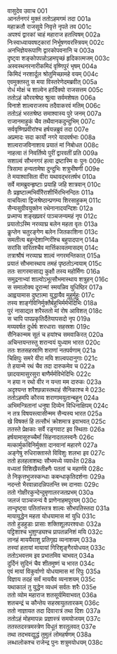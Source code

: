 वासुदेव उवाच	001  
आनर्तनगरं मुक्तं ततोऽहमगमं तदा	001a  
महाक्रतौ राजसूये निवृत्ते नृपते तव	001c  
अपश्यं द्वारकां चाहं महाराज हतत्विषम्	002a  
निःस्वाध्यायवषट्कारां निर्भूषणवरस्त्रियम्	002c  
अनभिज्ञेयरूपाणि द्वारकोपवनानि च	003a  
दृष्ट्वा शङ्कोपपन्नोऽहमपृच्छं हृदिकात्मजम्	003c  
अस्वस्थनरनारीकमिदं वृष्णिपुरं भृषम्	004a  
किमिदं नरशार्दूल श्रोतुमिच्छामहे वयम्	004c  
एवमुक्तस्तु स मया विस्तरेणेदमब्रवीत्	005a  
रोधं मोक्षं च शाल्वेन हार्दिक्यो राजसत्तम	005c  
ततोऽहं कौरवश्रेष्ठ श्रुत्वा सर्वमशेषतः	006a  
विनाशे शाल्वराजस्य तदैवाकरवं मतिम्	006c  
ततोऽहं भरतश्रेष्ठ समाश्वास्य पुरे जनम्	007a  
राजानमाहुकं चैव तथैवानकदुन्दुभिम्	007c  
सर्ववृष्णिप्रवीरांश्च हर्षयन्नब्रुवं तदा	007e  
अप्रमादः सदा कार्यो नगरे यादवर्षभाः	008a  
शाल्वराजविनाशाय प्रयातं मां निबोधत	008c  
नाहत्वा तं निवर्तिष्ये पुरीं द्वारवतीं प्रति	009a  
सशाल्वं सौभनगरं हत्वा द्रष्टास्मि वः पुनः	009c  
त्रिसामा हन्यतामेषा दुन्दुभिः शत्रुभीषणी	009e  
ते मयाश्वासिता वीरा यथावद्भरतर्षभ	010a  
सर्वे मामब्रुवन्हृष्टाः प्रयाहि जहि शात्रवान्	010c  
तैः प्रहृष्टात्मभिर्वीरैराशीर्भिरभिनन्दितः	011a  
वाचयित्वा द्विजश्रेष्ठान्प्रणम्य शिरसाहुकम्	011c  
सैन्यसुग्रीवयुक्तेन रथेनानादयन्दिशः	012a  
प्रध्माप्य शङ्खप्रवरं पाञ्चजन्यमहं नृप	012c  
प्रयातोऽस्मि नरव्याघ्र बलेन महता वृतः	013a  
कॢप्तेन चतुरङ्गेण बलेन जितकाशिना	013c  
समतीत्य बहून्देशान्गिरींश्च बहुपादपान्	014a  
सरांसि सरितश्चैव मार्त्तिकावतमासदम्	014c  
तत्राश्रौषं नरव्याघ्र शाल्वं नगरमन्तिकात्	015a  
प्रयातं सौभमास्थाय तमहं पृष्ठतोऽन्वयाम्	015c  
ततः सागरमासाद्य कुक्षौ तस्य महोर्मिणः	016a  
समुद्रनाभ्यां शाल्वोऽभूत्सौभमास्थाय शत्रुहन्	016c  
स समालोक्य दूरान्मां स्मयन्निव युधिष्ठिर	017a  
आह्वयामास दुष्टात्मा युद्धायैव मुहुर्मुहुः	017c  
तस्य शार्ङ्गविनिर्मुक्तैर्बहुभिर्मर्मभेदिभिः	018a  
पुरं नासाद्यत शरैस्ततो मां रोष आविशत्	018c  
स चापि पापप्रकृतिर्दैतेयापसदो नृप	019a  
मय्यवर्षत दुर्धर्षः शरधाराः सहस्रशः	019c  
सैनिकान्मम सूतं च हयांश्च समवाकिरत्	020a  
अचिन्तयन्तस्तु शरान्वयं युध्याम भारत	020c  
ततः शतसहस्राणि शराणां नतपर्वणाम्	021a  
चिक्षिपुः समरे वीरा मयि शाल्वपदानुगाः	021c  
ते हयान्मे रथं चैव तदा दारुकमेव च	022a  
छादयामासुरसुरा बाणैर्मर्मविभेदिभिः	022c  
न हया न रथो वीर न यन्ता मम दारुकः	023a  
अदृश्यन्त शरैश्छन्नास्तथाहं सैनिकाश्च मे	023c  
ततोऽहमपि कौरव्य शराणामयुतान्बहून्	024a  
अभिमन्त्रितानां धनुषा दिव्येन विधिनाक्षिपम्	024c  
न तत्र विषयस्त्वासीन्मम सैन्यस्य भारत	025a  
खे विषक्तं हि तत्सौभं क्रोशमात्र इवाभवत्	025c  
ततस्ते प्रेक्षकाः सर्वे रङ्गवाट इव स्थिताः	026a  
हर्षयामासुरुच्चैर्मां सिंहनादतलस्वनैः	026c  
मत्कार्मुकविनिर्मुक्ता दानवानां महारणे	027a  
अङ्गेषु रुधिराक्तास्ते विविशुः शलभा इव	027c  
ततो हलहलाशब्दः सौभमध्ये व्यवर्धत	028a  
वध्यतां विशिखैस्तीक्ष्णैः पततां च महार्णवे	028c  
ते निकृत्तभुजस्कन्धाः कबन्धाकृतिदर्शनाः	029a  
नदन्तो भैरवान्नादन्निपतन्ति स्म दानवाः	029c  
ततो गोक्षीरकुन्देन्दुमृणालरजतप्रभम्	030a  
जलजं पाञ्चजन्यं वै प्राणेनाहमपूरयम्	030c  
तान्दृष्ट्वा पतितांस्तत्र शाल्वः सौभपतिस्तदा	031a  
मायायुद्धेन महता योधयामास मां युधि	031c  
ततो हुडहुडाः प्रासाः शक्तिशूलपरश्वधाः	032a  
पट्टिशाश्च भुशुण्ड्यश्च प्रापतन्ननिशं मयि	032c  
तानहं माययैवाशु प्रतिगृह्य व्यनाशयम्	033a  
तस्यां हतायां मायायां गिरिशृङ्गैरयोधयत्	033c  
ततोऽभवत्तम इव प्रभातमिव चाभवत्	034a  
दुर्दिनं सुदिनं चैव शीतमुष्णं च भारत	034c  
एवं मायां विकुर्वाणो योधयामास मां रिपुः	035a  
विज्ञाय तदहं सर्वं माययैव व्यनाशयम्	035c  
यथाकालं तु युद्धेन व्यधमं सर्वतः शरैः	035e  
ततो व्योम महाराज शतसूर्यमिवाभवत्	036a  
शतचन्द्रं च कौन्तेय सहस्रायुततारकम्	036c  
ततो नाज्ञायत तदा दिवारात्रं तथा दिशः	037a  
ततोऽहं मोहमापन्नः प्रज्ञास्त्रं समयोजयम्	037c  
ततस्तदस्त्रमस्त्रेण विधूतं शरतूलवत्	037e  
तथा तदभवद्युद्धं तुमुलं लोमहर्षणम्	038a  
लब्धालोकश्च राजेन्द्र पुनः शत्रुमयोधयम्	038c  
